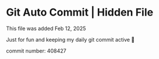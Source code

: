 # Git Auto Commit | Hidden File

This file was added Feb 12, 2025

Just for fun and keeping my daily git commit active 🤪

commit number: 408427
